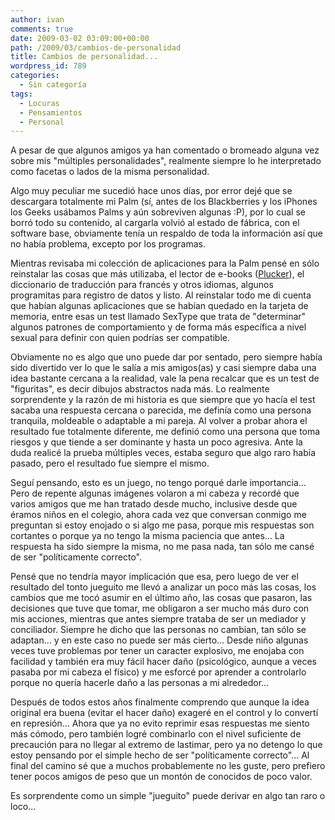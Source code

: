 ```yaml
---
author: ivan
comments: true
date: 2009-03-02 03:09:00+00:00
path: /2009/03/cambios-de-personalidad
title: Cambios de personalidad...
wordpress_id: 789
categories:
  - Sin categoría
tags:
  - Locuras
  - Pensamientos
  - Personal
---
```


A pesar de que algunos amigos ya han comentado o bromeado alguna vez sobre mis "múltiples personalidades", realmente siempre lo he interpretado como facetas o lados de la misma personalidad.

Algo muy peculiar me sucedió hace unos días, por error dejé que se descargara totalmente mi Palm (sí, antes de los Blackberries y los iPhones los Geeks usábamos Palms y aún sobreviven algunas :P), por lo cual se borró todo su contenido, al cargarla volvió al estado de fábrica, con el software base, obviamente tenía un respaldo de toda la información así que no había problema, excepto por los programas.

Mientras revisaba mi colección de aplicaciones para la Palm pensé en sólo reinstalar las cosas que más utilizaba, el lector de e-books ([Plucker](https://www.plkr.org/)), el diccionario de traducción para francés y otros idiomas, algunos programitas para registro de datos y listo. Al reinstalar todo me di cuenta que habían algunas aplicaciones que se habían quedado en la tarjeta de memoria, entre esas un test llamado SexType que trata de "determinar" algunos patrones de comportamiento y de forma más específica a nivel sexual para definir con quien podrías ser compatible.

Obviamente no es algo que uno puede dar por sentado, pero siempre había sido divertido ver lo que le salía a mis amigos(as) y casi siempre daba una idea bastante cercana a la realidad, vale la pena recalcar que es un test de "figuritas", es decir dibujos abstractos nada más. Lo realmente sorprendente y la razón de mi historia es que siempre que yo hacía el test sacaba una respuesta cercana o parecida, me definía como una persona tranquila, moldeable o adaptable a mi pareja. Al volver a probar ahora el resultado fue totalmente diferente, me definió como una persona que toma riesgos y que tiende a ser dominante y hasta un poco agresiva. Ante la duda realicé la prueba múltiples veces, estaba seguro que algo raro había pasado, pero el resultado fue siempre el mismo.

Seguí pensando, esto es un juego, no tengo porqué darle importancia... Pero de repente algunas imágenes volaron a mi cabeza y recordé que varios amigos que me han tratado desde mucho, inclusive desde que éramos niños en el colegio, ahora cada vez que conversan conmigo me preguntan si estoy enojado o si algo me pasa, porque mis respuestas son cortantes o porque ya no tengo la misma paciencia que antes... La respuesta ha sido siempre la misma, no me pasa nada, tan sólo me cansé de ser "políticamente correcto".

Pensé que no tendría mayor implicación que esa, pero luego de ver el resultado del tonto jueguito me llevó a analizar un poco más las cosas, los cambios que me tocó asumir en el último año, las cosas que pasaron, las decisiones que tuve que tomar, me obligaron a ser mucho más duro con mis acciones, mientras que antes siempre trataba de ser un mediador y conciliador. Siempre he dicho que las personas no cambian, tan sólo se adaptan... y en este caso no puede ser más cierto... Desde niño algunas veces tuve problemas por tener un caracter explosivo, me enojaba con facilidad y también era muy fácil hacer daño (psicológico, aunque a veces pasaba por mi cabeza el físico) y me esforcé por aprender a controlarlo porque no quería hacerle daño a las personas a mi alrededor...

Después de todos estos años finalmente comprendo que aunque la idea original era buena (evitar el hacer daño) exageré en el control y lo convertí en represión... Ahora que ya no evito reprimir esas respuestas me siento más cómodo, pero también logré combinarlo con el nivel suficiente de precaución para no llegar al extremo de lastimar, pero ya no detengo lo que estoy pensando por el simple hecho de ser "políticamente correcto"... Al final del camino sé que a muchos probablemente no les guste, pero prefiero tener pocos amigos de peso que un montón de conocidos de poco valor.

Es sorprendente como un simple "jueguito" puede derivar en algo tan raro o loco...
